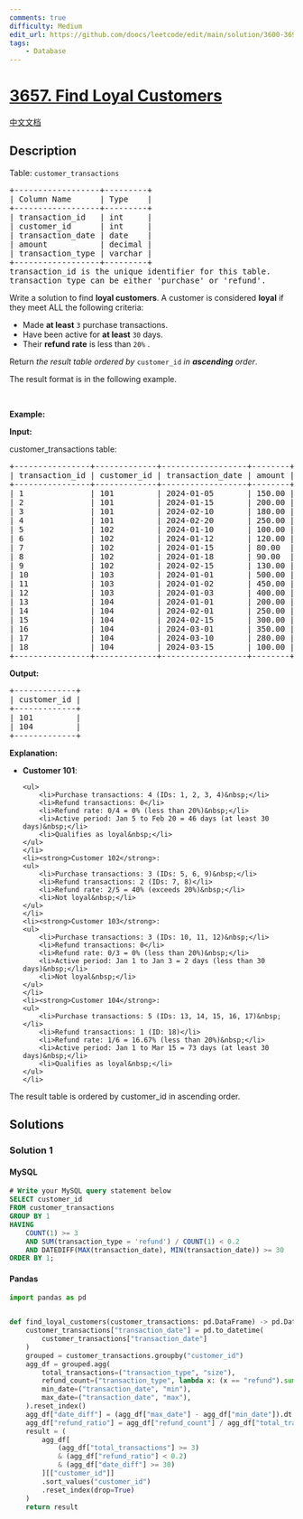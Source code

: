 ```yaml
---
comments: true
difficulty: Medium
edit_url: https://github.com/doocs/leetcode/edit/main/solution/3600-3699/3657.Find%20Loyal%20Customers/README_EN.md
tags:
    - Database
---
```


<!-- problem:start -->

# [3657. Find Loyal Customers](https://leetcode.com/problems/find-loyal-customers)

[中文文档](/solution/3600-3699/3657.Find%20Loyal%20Customers/README.md)

## Description

<!-- description:start -->

<p>Table: <code>customer_transactions</code></p>

<pre>
+------------------+---------+
| Column Name      | Type    | 
+------------------+---------+
| transaction_id   | int     |
| customer_id      | int     |
| transaction_date | date    |
| amount           | decimal |
| transaction_type | varchar |
+------------------+---------+
transaction_id is the unique identifier for this table.
transaction_type can be either &#39;purchase&#39; or &#39;refund&#39;.
</pre>

<p>Write a solution to find <strong>loyal customers</strong>. A customer is considered <strong>loyal</strong> if they meet ALL the following criteria:</p>

<ul>
	<li>Made <strong>at least</strong>&nbsp;<code><font face="monospace">3</font></code>&nbsp;purchase transactions.</li>
	<li>Have been active for <strong>at least</strong> <code>30</code> days.</li>
	<li>Their <strong>refund rate</strong> is less than <code>20%</code> .</li>
</ul>

<p>Return <em>the result table&nbsp;ordered by</em> <code>customer_id</code> <em>in <strong>ascending</strong> order</em>.</p>

<p>The result format is in the following example.</p>

<p>&nbsp;</p>
<p><strong class="example">Example:</strong></p>

<div class="example-block">
<p><strong>Input:</strong></p>

<p>customer_transactions table:</p>

<pre class="example-io">
+----------------+-------------+------------------+--------+------------------+
| transaction_id | customer_id | transaction_date | amount | transaction_type |
+----------------+-------------+------------------+--------+------------------+
| 1              | 101         | 2024-01-05       | 150.00 | purchase         |
| 2              | 101         | 2024-01-15       | 200.00 | purchase         |
| 3              | 101         | 2024-02-10       | 180.00 | purchase         |
| 4              | 101         | 2024-02-20       | 250.00 | purchase         |
| 5              | 102         | 2024-01-10       | 100.00 | purchase         |
| 6              | 102         | 2024-01-12       | 120.00 | purchase         |
| 7              | 102         | 2024-01-15       | 80.00  | refund           |
| 8              | 102         | 2024-01-18       | 90.00  | refund           |
| 9              | 102         | 2024-02-15       | 130.00 | purchase         |
| 10             | 103         | 2024-01-01       | 500.00 | purchase         |
| 11             | 103         | 2024-01-02       | 450.00 | purchase         |
| 12             | 103         | 2024-01-03       | 400.00 | purchase         |
| 13             | 104         | 2024-01-01       | 200.00 | purchase         |
| 14             | 104         | 2024-02-01       | 250.00 | purchase         |
| 15             | 104         | 2024-02-15       | 300.00 | purchase         |
| 16             | 104         | 2024-03-01       | 350.00 | purchase         |
| 17             | 104         | 2024-03-10       | 280.00 | purchase         |
| 18             | 104         | 2024-03-15       | 100.00 | refund           |
+----------------+-------------+------------------+--------+------------------+
</pre>

<p><strong>Output:</strong></p>

<pre class="example-io">
+-------------+
| customer_id |
+-------------+
| 101         |
| 104         |
+-------------+
</pre>

<p><strong>Explanation:</strong></p>

<ul>
	<li><strong>Customer 101</strong>:

    <ul>
    	<li>Purchase transactions: 4 (IDs: 1, 2, 3, 4)&nbsp;</li>
    	<li>Refund transactions: 0</li>
    	<li>Refund rate: 0/4 = 0% (less than 20%)&nbsp;</li>
    	<li>Active period: Jan 5 to Feb 20 = 46 days (at least 30 days)&nbsp;</li>
    	<li>Qualifies as loyal&nbsp;</li>
    </ul>
    </li>
    <li><strong>Customer 102</strong>:
    <ul>
    	<li>Purchase transactions: 3 (IDs: 5, 6, 9)&nbsp;</li>
    	<li>Refund transactions: 2 (IDs: 7, 8)</li>
    	<li>Refund rate: 2/5 = 40% (exceeds 20%)&nbsp;</li>
    	<li>Not loyal&nbsp;</li>
    </ul>
    </li>
    <li><strong>Customer 103</strong>:
    <ul>
    	<li>Purchase transactions: 3 (IDs: 10, 11, 12)&nbsp;</li>
    	<li>Refund transactions: 0</li>
    	<li>Refund rate: 0/3 = 0% (less than 20%)&nbsp;</li>
    	<li>Active period: Jan 1 to Jan 3 = 2 days (less than 30 days)&nbsp;</li>
    	<li>Not loyal&nbsp;</li>
    </ul>
    </li>
    <li><strong>Customer 104</strong>:
    <ul>
    	<li>Purchase transactions: 5 (IDs: 13, 14, 15, 16, 17)&nbsp;</li>
    	<li>Refund transactions: 1 (ID: 18)</li>
    	<li>Refund rate: 1/6 = 16.67% (less than 20%)&nbsp;</li>
    	<li>Active period: Jan 1 to Mar 15 = 73 days (at least 30 days)&nbsp;</li>
    	<li>Qualifies as loyal&nbsp;</li>
    </ul>
    </li>

</ul>

<p>The result table is ordered by customer_id in ascending order.</p>
</div>

<!-- description:end -->

## Solutions

<!-- solution:start -->

### Solution 1

<!-- tabs:start -->

#### MySQL

```sql
# Write your MySQL query statement below
SELECT customer_id
FROM customer_transactions
GROUP BY 1
HAVING
    COUNT(1) >= 3
    AND SUM(transaction_type = 'refund') / COUNT(1) < 0.2
    AND DATEDIFF(MAX(transaction_date), MIN(transaction_date)) >= 30
ORDER BY 1;
```

#### Pandas

```python
import pandas as pd


def find_loyal_customers(customer_transactions: pd.DataFrame) -> pd.DataFrame:
    customer_transactions["transaction_date"] = pd.to_datetime(
        customer_transactions["transaction_date"]
    )
    grouped = customer_transactions.groupby("customer_id")
    agg_df = grouped.agg(
        total_transactions=("transaction_type", "size"),
        refund_count=("transaction_type", lambda x: (x == "refund").sum()),
        min_date=("transaction_date", "min"),
        max_date=("transaction_date", "max"),
    ).reset_index()
    agg_df["date_diff"] = (agg_df["max_date"] - agg_df["min_date"]).dt.days
    agg_df["refund_ratio"] = agg_df["refund_count"] / agg_df["total_transactions"]
    result = (
        agg_df[
            (agg_df["total_transactions"] >= 3)
            & (agg_df["refund_ratio"] < 0.2)
            & (agg_df["date_diff"] >= 30)
        ][["customer_id"]]
        .sort_values("customer_id")
        .reset_index(drop=True)
    )
    return result
```

<!-- tabs:end -->

<!-- solution:end -->

<!-- problem:end -->
